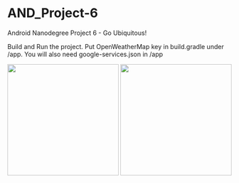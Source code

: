 # AND_Project-6
Android Nanodegree Project 6 - Go Ubiquitous!

Build and Run the project. Put OpenWeatherMap key in build.gradle under /app. You will also need google-services.json in /app

<img src="http://i.imgur.com/uxsK8PEl.png" width="250px" />
<img src="http://i.imgur.com/zaSYWenl.png" width="250px" />

